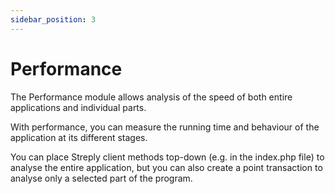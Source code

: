 ```yaml
---
sidebar_position: 3
---
```


# Performance

The Performance module allows analysis of the speed of both entire applications and individual parts.

With performance, you can measure the running time and behaviour of the application at its different stages.

You can place Streply client methods top-down (e.g. in the index.php file) to analyse the entire application, but you can also create a point transaction to analyse only a selected part of the program.
